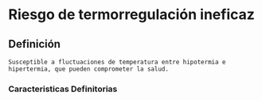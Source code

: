 # Riesgo de termorregulación ineficaz
## Definición
	Susceptible a fluctuaciones de temperatura entre hipotermia e hipertermia, que pueden comprometer la salud.

### Caracteristicas Definitorias


